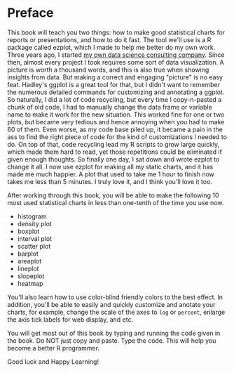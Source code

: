 # Preface

This book will teach you two things: how to make good statistical charts for reports or presentations, and how to do it fast. The tool we'll use is a R package called ezplot, which I made to help me better do my own work. Three years ago, I started [my own data science consulting company](http://www.cabaceo.com). Since then, almost every project I took requires some sort of data visualization. A picture is worth a thousand words, and this is also true when showing insights from data. But making a correct and engaging "picture" is no easy feat. Hadley's ggplot is a great tool for that, but I didn't want to remember the numerous detailed commands for customizing and annotating a ggplot. So naturally, I did a lot of code recycling, but every time I copy-n-pasted a chunk of old code, I had to manually change the data frame or variable name to make it work for the new situation. This worked fine for one or two plots, but became very tedious and hence annoying when you had to make 60 of them. Even worse, as my code base piled up, it became a pain in the ass to find the right piece of code for the kind of customizations I needed to do. On top of that, code recycling lead my R scripts to grow large quickly, which made them hard to read, yet those repetitions could be eliminated if given enough thoughts. So finally one day, I sat down and wrote ezplot to change it all. I now use ezplot for making all my static charts, and it has made me much happier. A plot that used to take me 1 hour to finish now takes me less than 5 minutes. I truly love it, and I think you'll love it too.

After working through this book, you will be able to make the following 10 most used statistical charts in less than one-tenth of the time you use now.

* histogram
* density plot
* boxplot
* interval plot
* scatter plot
* barplot
* areaplot
* lineplot
* slopeplot
* heatmap

You'll also learn how to use color-blind friendly colors to the best effect. In addition, you'll be able to easily and quickly customize and anotate your charts, for example, change the scale of the axes to `log` or `percent`, enlarge the axis tick labels for web display, and etc.  

You will get most out of this book by typing and running the code given in the book. Do NOT just copy and paste. Type the code. This will help you become a better R programmer. 

Good luck and Happy Learning!

